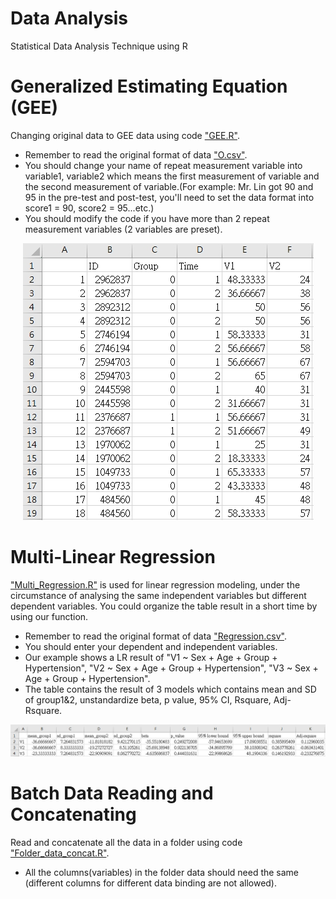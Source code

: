 # Data Analysis
Statistical Data Analysis Technique using R

# Generalized Estimating Equation (GEE)
Changing original data to GEE data using code ["GEE.R"](https://github.com/xup6YJ/Data-Analysis/blob/main/Code/GEE.R).
- Remember to read the original format of data ["O.csv"](https://github.com/xup6YJ/Data-Analysis/blob/main/Example%20Data/O.csv).
- You should change your name of repeat measurement variable into variable1, variable2 which means the first measurement of variable and the second measurement of variable.(For example: Mr. Lin got 90 and 95 in the pre-test and post-test, you'll need to set the data format into score1 = 90, score2 = 95...etc.)
- You should modify the code if you have more than 2 repeat measurement variables (2 variables are preset).

<p align="center">
  <img src="Example Picture/GEE.jpg">
</p>

# Multi-Linear Regression
["Multi_Regression.R"](https://github.com/xup6YJ/Data-Analysis/blob/main/Code/Multi_Regression.R) is used for linear regression modeling, under the circumstance of analysing the same independent variables but different dependent variables. You could organize the table result in a short time by using our function.
- Remember to read the original format of data ["Regression.csv"](https://github.com/xup6YJ/Data-Analysis/blob/main/Example%20Data/Regression.csv).
- You should enter your dependent and independent variables.
- Our example shows a LR result of "V1 ~ Sex + Age + Group + Hypertension", "V2 ~ Sex + Age + Group + Hypertension", "V3 ~ Sex + Age + Group + Hypertension".
- The table contains the result of 3 models which contains mean and SD of group1&2, unstandardize beta, p value, 95% CI, Rsquare, Adj-Rsquare.

<p align="center">
  <img src="Example Picture/Multi-Regression.jpg">
</p>

# Batch Data Reading and Concatenating
Read and concatenate all the data in a folder using code ["Folder_data_concat.R"](https://github.com/xup6YJ/Data-Analysis/blob/main/Code/Folder_data_concat.R).
- All the columns(variables) in the folder data should need the same (different columns for different data binding are not allowed).
